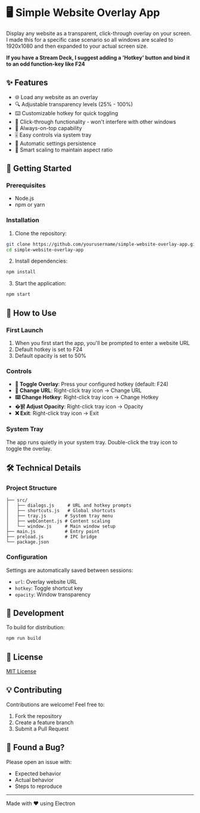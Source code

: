 # 🖥️ Simple Website Overlay App

Display any website as a transparent, click-through overlay on your screen. I made this for a specific case scenario so all windows are scaled to 1920x1080 and then expanded to your actual screen size.

**If you have a Stream Deck, I suggest adding a 'Hotkey' button and bind it to an odd function-key like F24**

## ✨ Features

- 🌐 Load any website as an overlay
- 🔍 Adjustable transparency levels (25% - 100%)
- ⌨️ Customizable hotkey for quick toggling
- 🎯 Click-through functionality - won't interfere with other windows
- 📌 Always-on-top capability
- 🎚️ Easy controls via system tray
- 💾 Automatic settings persistence
- 📐 Smart scaling to maintain aspect ratio

## 🚀 Getting Started

### Prerequisites

- Node.js
- npm or yarn

### Installation

1. Clone the repository:
```bash
git clone https://github.com/yourusername/simple-website-overlay-app.git
cd simple-website-overlay-app
```

2. Install dependencies:
```bash
npm install
```

3. Start the application:
```bash
npm start
```

## 📖 How to Use

### First Launch
1. When you first start the app, you'll be prompted to enter a website URL
2. Default hotkey is set to F24
3. Default opacity is set to 50%

### Controls
- **🔄 Toggle Overlay**: Press your configured hotkey (default: F24)
- **🔗 Change URL**: Right-click tray icon → Change URL
- **⌨️ Change Hotkey**: Right-click tray icon → Change Hotkey
- **�밝 Adjust Opacity**: Right-click tray icon → Opacity
- **❌ Exit**: Right-click tray icon → Exit

### System Tray
The app runs quietly in your system tray. Double-click the tray icon to toggle the overlay.

## 🛠️ Technical Details

### Project Structure
```
├── src/
│   ├── dialogs.js     # URL and hotkey prompts
│   ├── shortcuts.js   # Global shortcuts
│   ├── tray.js       # System tray menu
│   ├── webContent.js # Content scaling
│   └── window.js     # Main window setup
├── main.js           # Entry point
├── preload.js        # IPC bridge
└── package.json
```

### Configuration
Settings are automatically saved between sessions:
- `url`: Overlay website URL
- `hotkey`: Toggle shortcut key
- `opacity`: Window transparency

## 🔧 Development

To build for distribution:
```bash
npm run build
```

## 📝 License

[MIT License](LICENSE)

## 💡 Contributing

Contributions are welcome! Feel free to:
1. Fork the repository
2. Create a feature branch
3. Submit a Pull Request

## 🐛 Found a Bug?

Please open an issue with:
- Expected behavior
- Actual behavior
- Steps to reproduce

---

Made with ❤️ using Electron
